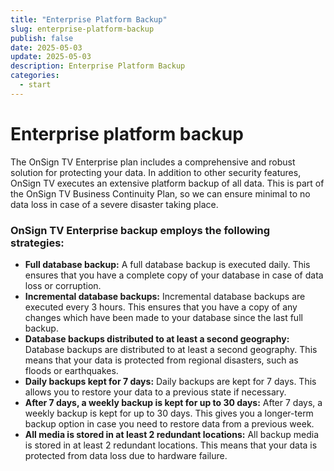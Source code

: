 ```yaml
---
title: "Enterprise Platform Backup"
slug: enterprise-platform-backup
publish: false
date: 2025-05-03
update: 2025-05-03
description: Enterprise Platform Backup
categories:
  - start
---
```


Enterprise platform backup
==========================

The OnSign TV Enterprise plan includes a comprehensive and robust solution for protecting your data. In addition to other security features, OnSign TV executes an extensive platform backup of all data. This is part of the OnSign TV Business Continuity Plan, so we can ensure minimal to no data loss in case of a severe disaster taking place.

### OnSign TV Enterprise backup employs the following strategies:

* **Full database backup:** A full database backup is executed daily. This ensures that you have a complete copy of your database in case of data loss or corruption.
* **Incremental database backups:** Incremental database backups are executed every 3 hours. This ensures that you have a copy of any changes which have been made to your database since the last full backup.
* **Database backups distributed to at least a second geography:** Database backups are distributed to at least a second geography. This means that your data is protected from regional disasters, such as floods or earthquakes.
* **Daily backups kept for 7 days:** Daily backups are kept for 7 days. This allows you to restore your data to a previous state if necessary.
* **After 7 days, a weekly backup is kept for up to 30 days:** After 7 days, a weekly backup is kept for up to 30 days. This gives you a longer-term backup option in case you need to restore data from a previous week.
* **All media is stored in at least 2 redundant locations:** All backup media is stored in at least 2 redundant locations. This means that your data is protected from data loss due to hardware failure.
